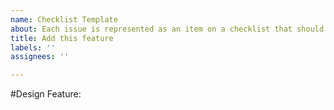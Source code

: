 ```yaml
---
name: Checklist Template
about: Each issue is represented as an item on a checklist that should be followed
title: Add this feature
labels: ''
assignees: ''

---
```


#Design Feature:
